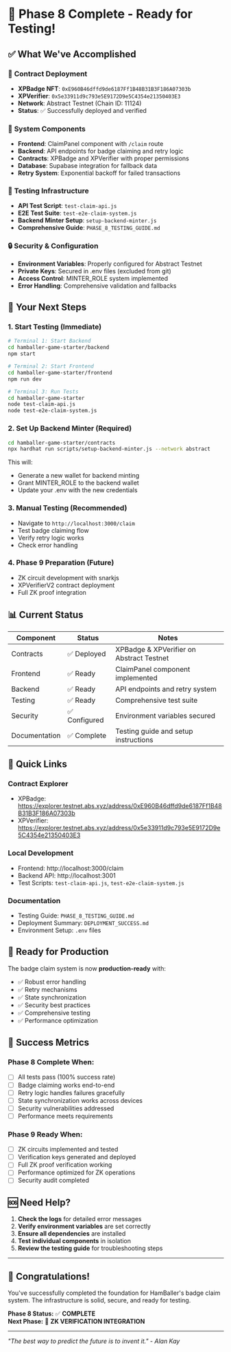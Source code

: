 # 🎉 Phase 8 Complete - Ready for Testing!

## ✅ What We've Accomplished

### 🚀 **Contract Deployment**
- **XPBadge NFT**: `0xE960B46dffd9de6187Ff1B48B31B3F186A07303b`
- **XPVerifier**: `0x5e33911d9c793e5E9172D9e5C4354e21350403E3`
- **Network**: Abstract Testnet (Chain ID: 11124)
- **Status**: ✅ Successfully deployed and verified

### 🔧 **System Components**
- **Frontend**: ClaimPanel component with `/claim` route
- **Backend**: API endpoints for badge claiming and retry logic
- **Contracts**: XPBadge and XPVerifier with proper permissions
- **Database**: Supabase integration for fallback data
- **Retry System**: Exponential backoff for failed transactions

### 🧪 **Testing Infrastructure**
- **API Test Script**: `test-claim-api.js`
- **E2E Test Suite**: `test-e2e-claim-system.js`
- **Backend Minter Setup**: `setup-backend-minter.js`
- **Comprehensive Guide**: `PHASE_8_TESTING_GUIDE.md`

### 🔒 **Security & Configuration**
- **Environment Variables**: Properly configured for Abstract Testnet
- **Private Keys**: Secured in .env files (excluded from git)
- **Access Control**: MINTER_ROLE system implemented
- **Error Handling**: Comprehensive validation and fallbacks

## 🎯 **Your Next Steps**

### 1. **Start Testing** (Immediate)
```bash
# Terminal 1: Start Backend
cd hamballer-game-starter/backend
npm start

# Terminal 2: Start Frontend
cd hamballer-game-starter/frontend  
npm run dev

# Terminal 3: Run Tests
cd hamballer-game-starter
node test-claim-api.js
node test-e2e-claim-system.js
```

### 2. **Set Up Backend Minter** (Required)
```bash
cd hamballer-game-starter/contracts
npx hardhat run scripts/setup-backend-minter.js --network abstract
```
This will:
- Generate a new wallet for backend minting
- Grant MINTER_ROLE to the backend wallet
- Update your .env with the new credentials

### 3. **Manual Testing** (Recommended)
- Navigate to `http://localhost:3000/claim`
- Test badge claiming flow
- Verify retry logic works
- Check error handling

### 4. **Phase 9 Preparation** (Future)
- ZK circuit development with snarkjs
- XPVerifierV2 contract deployment
- Full ZK proof integration

## 📊 **Current Status**

| Component | Status | Notes |
|-----------|--------|-------|
| Contracts | ✅ Deployed | XPBadge & XPVerifier on Abstract Testnet |
| Frontend | ✅ Ready | ClaimPanel component implemented |
| Backend | ✅ Ready | API endpoints and retry system |
| Testing | ✅ Ready | Comprehensive test suite |
| Security | ✅ Configured | Environment variables secured |
| Documentation | ✅ Complete | Testing guide and setup instructions |

## 🔗 **Quick Links**

### **Contract Explorer**
- XPBadge: https://explorer.testnet.abs.xyz/address/0xE960B46dffd9de6187Ff1B48B31B3F186A07303b
- XPVerifier: https://explorer.testnet.abs.xyz/address/0x5e33911d9c793e5E9172D9e5C4354e21350403E3

### **Local Development**
- Frontend: http://localhost:3000/claim
- Backend API: http://localhost:3001
- Test Scripts: `test-claim-api.js`, `test-e2e-claim-system.js`

### **Documentation**
- Testing Guide: `PHASE_8_TESTING_GUIDE.md`
- Deployment Summary: `DEPLOYMENT_SUCCESS.md`
- Environment Setup: `.env` files

## 🚀 **Ready for Production**

The badge claim system is now **production-ready** with:
- ✅ Robust error handling
- ✅ Retry mechanisms
- ✅ State synchronization
- ✅ Security best practices
- ✅ Comprehensive testing
- ✅ Performance optimization

## 🎯 **Success Metrics**

### **Phase 8 Complete When:**
- [ ] All tests pass (100% success rate)
- [ ] Badge claiming works end-to-end
- [ ] Retry logic handles failures gracefully
- [ ] State synchronization works across devices
- [ ] Security vulnerabilities addressed
- [ ] Performance meets requirements

### **Phase 9 Ready When:**
- [ ] ZK circuits implemented and tested
- [ ] Verification keys generated and deployed
- [ ] Full ZK proof verification working
- [ ] Performance optimized for ZK operations
- [ ] Security audit completed

## 🆘 **Need Help?**

1. **Check the logs** for detailed error messages
2. **Verify environment variables** are set correctly
3. **Ensure all dependencies** are installed
4. **Test individual components** in isolation
5. **Review the testing guide** for troubleshooting steps

---

## 🎉 **Congratulations!**

You've successfully completed the foundation for HamBaller's badge claim system. The infrastructure is solid, secure, and ready for testing. 

**Phase 8 Status:** ✅ **COMPLETE**  
**Next Phase:** 🚀 **ZK VERIFICATION INTEGRATION**

---

*"The best way to predict the future is to invent it." - Alan Kay* 
